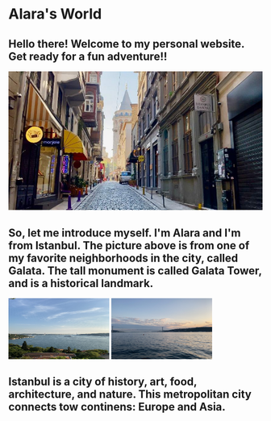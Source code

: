<h1>Alara's World</h1>
<div>
  
<h2>Hello there! Welcome to my personal website. Get ready for a fun adventure!!</h2>
<div>
<img src="Images/PHOTO-2021-04-21-15-11-49.jpg">

<h2>So, let me introduce myself. I'm Alara and I'm from Istanbul. The picture above is from one of my favorite neighborhoods in the city, called Galata. The tall monument is called Galata Tower, and is a historical landmark.</h2>

<div>
<img src="Images/bogaz.jpg" width="200" height="121"> 
<img src="Images/kopru.jpg" width="200" height="121"> 

<div>
<h2>Istanbul is a city of history, art, food, architecture, and nature. This metropolitan city connects tow continens: Europe and Asia.</h2>
  
  
